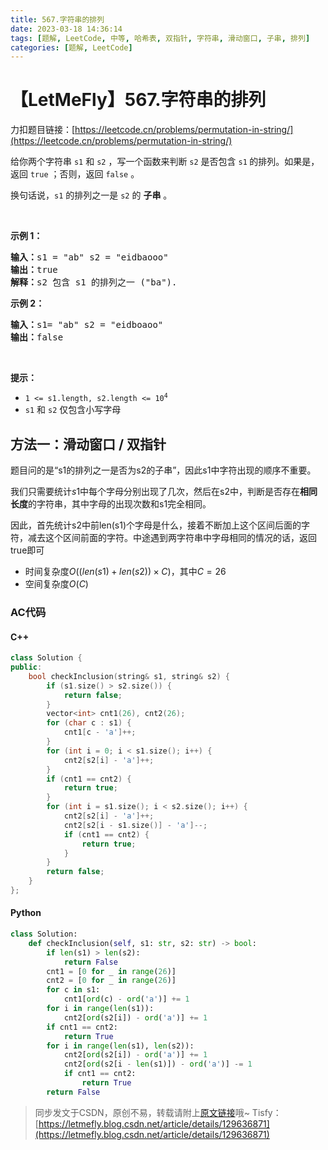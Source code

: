 ```yaml
---
title: 567.字符串的排列
date: 2023-03-18 14:36:14
tags: [题解, LeetCode, 中等, 哈希表, 双指针, 字符串, 滑动窗口, 子串, 排列]
categories: [题解, LeetCode]
---
```


# 【LetMeFly】567.字符串的排列

力扣题目链接：[https://leetcode.cn/problems/permutation-in-string/](https://leetcode.cn/problems/permutation-in-string/)

<p>给你两个字符串&nbsp;<code>s1</code>&nbsp;和&nbsp;<code>s2</code> ，写一个函数来判断 <code>s2</code> 是否包含 <code>s1</code><strong>&nbsp;</strong>的排列。如果是，返回 <code>true</code> ；否则，返回 <code>false</code> 。</p>

<p>换句话说，<code>s1</code> 的排列之一是 <code>s2</code> 的 <strong>子串</strong> 。</p>

<p>&nbsp;</p>

<p><strong>示例 1：</strong></p>

<pre>
<strong>输入：</strong>s1 = "ab" s2 = "eidbaooo"
<strong>输出：</strong>true
<strong>解释：</strong>s2 包含 s1 的排列之一 ("ba").
</pre>

<p><strong>示例 2：</strong></p>

<pre>
<strong>输入：</strong>s1= "ab" s2 = "eidboaoo"
<strong>输出：</strong>false
</pre>

<p>&nbsp;</p>

<p><strong>提示：</strong></p>

<ul>
	<li><code>1 &lt;= s1.length, s2.length &lt;= 10<sup>4</sup></code></li>
	<li><code>s1</code> 和 <code>s2</code> 仅包含小写字母</li>
</ul>


    
## 方法一：滑动窗口 / 双指针

题目问的是“s1的排列之一是否为s2的子串”，因此s1中字符出现的顺序不重要。

我们只需要统计$s1$中每个字母分别出现了几次，然后在s2中，判断是否存在**相同长度**的字符串，其中字母的出现次数和s1完全相同。

因此，首先统计s2中前len(s1)个字母是什么，接着不断加上这个区间后面的字符，减去这个区间前面的字符。中途遇到两字符串中字母相同的情况的话，返回true即可

+ 时间复杂度$O((len(s1) + len(s2)) \times C)$，其中$C = 26$
+ 空间复杂度$O(C)$

### AC代码

#### C++

```cpp
class Solution {
public:
    bool checkInclusion(string& s1, string& s2) {
        if (s1.size() > s2.size()) {
            return false;
        }
        vector<int> cnt1(26), cnt2(26);
        for (char c : s1) {
            cnt1[c - 'a']++;
        }
        for (int i = 0; i < s1.size(); i++) {
            cnt2[s2[i] - 'a']++;
        }
        if (cnt1 == cnt2) {
            return true;
        }
        for (int i = s1.size(); i < s2.size(); i++) {
            cnt2[s2[i] - 'a']++;
            cnt2[s2[i - s1.size()] - 'a']--;
            if (cnt1 == cnt2) {
                return true;
            }
        }
        return false;
    }
};
```

#### Python

```python
class Solution:
    def checkInclusion(self, s1: str, s2: str) -> bool:
        if len(s1) > len(s2):
            return False
        cnt1 = [0 for _ in range(26)]
        cnt2 = [0 for _ in range(26)]
        for c in s1:
            cnt1[ord(c) - ord('a')] += 1
        for i in range(len(s1)):
            cnt2[ord(s2[i]) - ord('a')] += 1
        if cnt1 == cnt2:
            return True
        for i in range(len(s1), len(s2)):
            cnt2[ord(s2[i]) - ord('a')] += 1
            cnt2[ord(s2[i - len(s1)]) - ord('a')] -= 1
            if cnt1 == cnt2:
                return True
        return False
```

> 同步发文于CSDN，原创不易，转载请附上[原文链接](https://blog.letmefly.xyz/2023/03/18/LeetCode%200567.%E5%AD%97%E7%AC%A6%E4%B8%B2%E7%9A%84%E6%8E%92%E5%88%97/)哦~
> Tisfy：[https://letmefly.blog.csdn.net/article/details/129636871](https://letmefly.blog.csdn.net/article/details/129636871)

